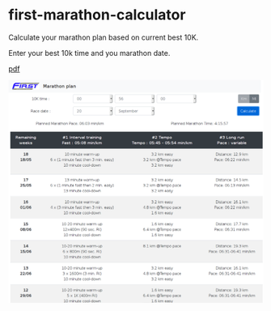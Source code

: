 # first-marathon-calculator
Calculate your marathon plan based on current best 10K.

Enter your best 10k time and you marathon date.

[pdf](http://www.wu.ece.ufl.edu/marathon%20training-first%20marathon.pdf)

![](public/first_image.png)
